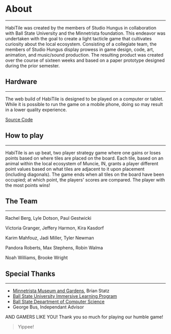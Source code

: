 # About
---
HabiTile was created by the members of Studio Hungus in collaboration with Ball State University and the Minnetrista foundation. This endeavor was undertaken with the goal to create a light tacticle game that cultivates curiosity about the local ecosystem. Consisting of a collegiate team, the members of Studio Hungus display prowess in game design, code, art, animation, and music/sound production. The resulting product was created over the course of sixteen weeks and based on a paper prototype designed during the prior semester.


## Hardware
---
The web build of HabiTile is designed to be played on a computer or tablet. While it is possible to run the game on a mobile phone, doing so may result in a lower quality experience.

[Source Code](https://github.com/studio-hungus/habitile)


## How to play
---
HabiTile is an up beat, two player strategy game where one gains or loses points based on where tiles are placed on the board. Each tile, based on an animal within the local ecosystem of Muncie, IN, grants a player different point values based on what tiles are adjacent to it upon placement (including diagonals). The game ends when all tiles on the board have been occupied; at which point, the players' scores are compared. The player with the most points wins!


## The Team
---
Rachel Berg, Lyle Dotson, Paul Gestwicki

Victoria Granger, Jeffery Harmon, Kira Kasdorf

Karim Mahfouz, Jadi Miller, Tyler Newman

Pandora Roberts, Max Stephens, Robin Walma

Noah Williams, Brooke Wright


## Special Thanks
---
- [Minnetrista Museum and Gardens](https://www.minnetrista.net), Brian Statz
- [Ball State University Immersive Learning Program](https://www.bsu.edu/about/administrativeoffices/immersive-learning)
- [Ball State Department of Computer Science](https://www.bsu.edu/academics/collegesanddepartments/computer-science)
- George Bus, Independant Advisor

AND GAMERS LIKE YOU! Thank you so much for playing our humble game!



> Yippee!

